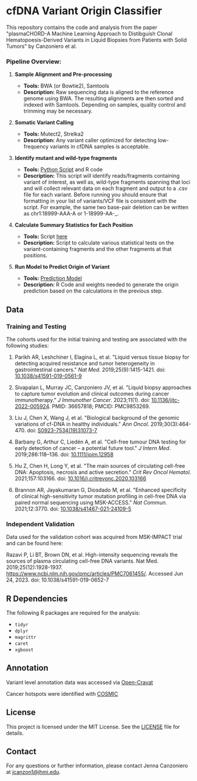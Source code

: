 # cfDNA Variant Origin Classifier

This repository contains the code and analysis from the paper "plasmaCHORD-A Machine Learning Approach to Distibguish Clonal Hematopoesis-Derived Variants in Liquid Biopsies from Patients with Solid Tumors" by Canzoniero et al.

### Pipeline Overview:
1. **Sample Alignment and Pre-processing**
   - **Tools:** BWA (or Bowtie2), Samtools
   - **Description:** Raw sequencing data is aligned to the reference genome using BWA. The resulting alignments are then sorted and indexed with Samtools. Depending on samples, quality control and trimming may be necessary. 

2. **Somatic Variant Calling**
   - **Tools:** Mutect2, Strelka2
   - **Description:** Any variant caller optimized for detecting low-frequency variants in cfDNA samples is acceptable. 
3. **Identify mutant and wild-type fragments**
   - **Tools:** [Python Script](plasmaCHORD/Data_Preprocessing/Generate_Fragment_Files.py) and R code
   - **Description:** This script will identify reads/fragments containing variant of interest, as well as, wild-type fragments spanning that loci and will collect relevant data on each fragment and output to a .csv file for each variant.  Before running you should ensure that formatting in your list of variants/VCF file is consistent with the script. For example, the same two base-pair deletion can be written as chr1:18999-AAA-A or 1-18999-AA-_. 

4. **Calculate Summary Statistics for Each Position**
   - **Tools:** Script [here](plasmaCHORD/Data_Preprocessing/CHIP_fragmentLevel_sumStats.R) 
   - **Description:** Script to calculate various statistical tests on the variant-containing fragments and the other fragments at that positions.  

5. **Run Model to Predict Origin of Variant**
   - **Tools:** [Prediction Model](plasmaCHORD/Model/)
   - **Description:** R Code and weights needed to generate the origin prediction based on the calculations in the previous step. 

## Data

### Training and Testing 
The cohorts used for the initial training and testing are associated with the following studies:

1. Parikh AR, Leshchiner I, Elagina L, et al. "Liquid versus tissue biopsy for detecting acquired resistance and tumor heterogeneity in gastrointestinal cancers." *Nat Med*. 2019;25(9):1415-1421. doi: [10.1038/s41591-019-0561-9](https://doi.org/10.1038/s41591-019-0561-9)
   
2. Sivapalan L, Murray JC, Canzoniero JV, et al. "Liquid biopsy approaches to capture tumor evolution and clinical outcomes during cancer immunotherapy." *J Immunother Cancer*. 2023;11(1). doi: [10.1136/jitc-2022-005924](https://doi.org/10.1136/jitc-2022-005924). PMID: 36657818; PMCID: PMC9853269.
   
3. Liu J, Chen X, Wang J, et al. "Biological background of the genomic variations of cf-DNA in healthy individuals." *Ann Oncol*. 2019;30(3):464-470. doi: [S0923-7534(19)31073-7](https://doi.org/10.1093/annonc/mdz041)
   
4. Barbany G, Arthur C, Liedén A, et al. "Cell-free tumour DNA testing for early detection of cancer – a potential future tool." *J Intern Med*. 2019;286:118–136. doi: [10.1111/joim.12958](https://doi.org/10.1111/joim.12958)
   
5. Hu Z, Chen H, Long Y, et al. "The main sources of circulating cell-free DNA: Apoptosis, necrosis and active secretion." *Crit Rev Oncol Hematol*. 2021;157:103166. doi: [10.1016/j.critrevonc.2020.103166](https://doi.org/10.1016/j.critrevonc.2020.103166)
   
6. Brannon AR, Jayakumaran G, Diosdado M, et al. "Enhanced specificity of clinical high-sensitivity tumor mutation profiling in cell-free DNA via paired normal sequencing using MSK-ACCESS." *Nat Commun*. 2021;12:3770. doi: [10.1038/s41467-021-24109-5](https://doi.org/10.1038/s41467-021-24109-5)

### Independent Validation 
Data used for the validation cohort was acquired from MSK-IMPACT trial and can be found here: 

Razavi P, Li BT, Brown DN, et al. High-intensity sequencing reveals the sources of plasma circulating cell-free DNA variants. Nat Med. 2019;25(12):1928-1937. https://www.ncbi.nlm.nih.gov/pmc/articles/PMC7061455/. Accessed Jun 24, 2023. doi: 10.1038/s41591-019-0652-7


## R Dependencies
The following R packages are required for the analysis:

- `tidyr`
- `dplyr`
- `magrittr`
- `caret`
- `xgboost`


## Annotation 

Variant level annotation data was accessed via [Open-Cravat](https://github.com/KarchinLab/open-cravat)

Cancer hotspots were identified with [COSMIC](https://cancer.sanger.ac.uk/cosmic)


## License
This project is licensed under the MIT License. See the [LICENSE](LICENSE) file for details.

## Contact
For any questions or further information, please contact Jenna Canzoniero at [jcanzon1@jhmi.edu](mailto:jcanzon1@jhmi.edu).
